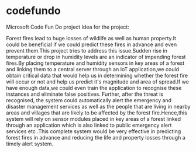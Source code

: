 # codefundo
Microsoft Code Fun Do project
Idea for the project:

Forest fires lead to huge losses of wildlife as well as human property.It could be beneficial if we could predict these fires in advance and even prevent them.This project tries to address this issue.Sudden rise in temperature or drop in humidity levels are an indicator of impending forest fires.By placing temperature and humidity sensors in key areas of a forest and linking them to a central server through an IoT application,we could obtain critical data that would help us in determining whether the forest fire will occur or not and help us predict it's magnitude and area of spread.If we have enough data,we could even train the application to recognise these instances and eliminate false positives.
Further, after the threat is recognised, the system could automatically alert the emergency and disaster management services as well as the people that are living in nearby areas and villages that are likely to be affected by the forest fire.Hence,this system will rely on sensor modules placed in key areas of a forest linked through an application which is also linked to public emergency alert services etc .This complete system would be very effective in predicting forest fires in advance and reducing the life and property losses through a timely alert system.
